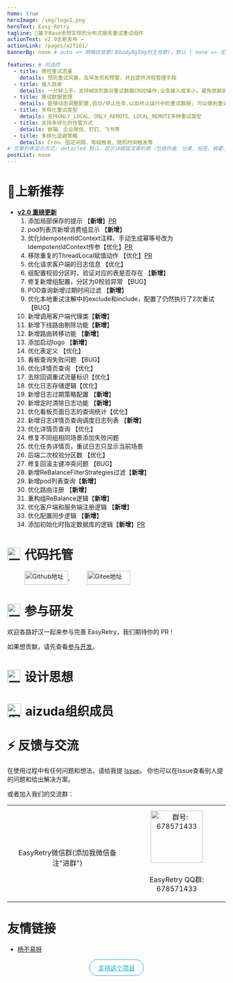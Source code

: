 ```yaml
---
home: true
heroImage: /img/logo1.png
heroText: Easy-Retry
tagline: 🚀基于Base思想实现的分布式服务重试重试组件
actionText: ️v2.0全新发布 →
actionLink: /pages/a2f161/
bannerBg: none # auto => 网格纹背景(有bodyBgImg时无背景)，默认 | none => 无 | '大图地址' | background: 自定义背景样式       提示：如发现文本颜色不适应你的背景时可以到palette.styl修改$bannerTextColor变量

features: # 可选的
  - title: 管控重试流量
    details: 预防重试风暴，及早发现和预警，并且提供流程管理手段
  - title: 接入简单
    details: 一分钟上手，支持WEB页面对重试数据CRUD操作;业务接入成本小。避免依赖研发人员的技术水平，保障重试的稳定性
  - title: 重试数据管理
    details: 能够动态调整配置,启动/停止任务,以及终止运行中的重试数据; 可以做到重试数据不丢失、重试数据一键回放
  - title: 多样化重试类型
    details: 支持ONLY_LOCAL、ONLY_REMOTE、LOCAL_REMOTE多种重试类型
  - title: 支持多样化的告警方式
    details: 邮箱、企业微信、钉钉、飞书等
  - title: 多样化退避策略
    details: Cron、固定间隔、等级触发、随机时间触发等
# 文章列表显示方式: detailed 默认，显示详细版文章列表（包括作者、分类、标签、摘要、分页等）| simple => 显示简约版文章列表（仅标题和日期）| none 不显示文章列表
postList: none
---
```

# 🎉上新推荐
+ <span style="color:#11a8cd; font-weight:bold;">[v2.0 重磅更新](https://gitee.com/aizuda/easy-retry/releases "查看发行日志")</span>
  1. 添加局部保存的提示 【**新增**】[PR](https://gitee.com/aizuda/easy-retry/pulls/7)
  2. pod列表页新增消费组显示 【**新增**】
  3. 优化IdempotentIdContext注释、手动生成幂等号改为IdempotentIdContext传参【优化】[PR](https://gitee.com/aizuda/easy-retry/pulls/6)
  4. 移除重复的ThreadLocal赋值动作 【优化】[PR](https://gitee.com/aizuda/easy-retry/pulls/4)
  5. 优化请求客户端的日志信息 【优化】
  6. 组配置校验分区时，验证对应的表是否存在 【**新增**】
  7. 修复新增组配置，分区为0校验异常 【BUG】
  8. POD查询新增过期时间过滤 【**新增**】
  9. 优化本地重试注解中的exclude和include，配置了仍然执行了2次重试 【BUG】
  10. 新增调用客户端代理类【**新增**】
  11. 新增下线路由剔除功能【**新增**】
  12. 新增路由转移功能 【**新增**】
  13. 添加启动logo 【**新增**】
  14. 优化表定义 【优化】
  15. 看板查询失败问题 【BUG】
  16. 优化详情页查询 【优化】
  17. 去除回调重试流量标识【优化】
  18. 优化日志存储逻辑【优化】
  19. 新增日志过期策略配置 【**新增**】
  20. 新增定时清除日志功能 【**新增**】
  21. 优化看板页面日志的查询统计【优化】
  22. 新增日志详情页查询调度日志列表 【**新增**】
  23. 优化详情页查询 【优化】
  24. 修复不同组相同场景添加失败问题 
  25. 优化任务详情页，重试日志只显示当前场景 
  26. 后端二次校验分区数 【优化】
  27. 修复回滚主键冲突问题 【BUG】
  28. 新增ReBalanceFilterStrategies过滤【**新增**】
  29. 新增pod列表查询【**新增**】
  30. 优化路由注册 【**新增**】
  31. 重构组ReBalance逻辑【**新增**】
  32. 优化客户端和服务端注册逻辑 【**新增**】
  33. 优化配置同步逻辑 【**新增**】
  34. 添加初始化时指定数据库的逻辑【**新增**】[PR](https://gitee.com/aizuda/easy-retry/pulls/1)


<Notice />

# <div class="icon-img-container"><img src="/img/icon/gitlab.png" alt="图标" class="icon-image"> <div class="icon-text">代码托管</div> </div>

<div class="git-icon-image">
    <a href="https://github.com/aizuda/easy-retry">
        <img src="/img/icon/logo-github.png" alt="Github地址" width="100px" height="32px">
    </a>
    <a href="https://gitee.com/aizuda/easy-retry">
        <img src="/img/icon/logo-gitee.png" alt="Gitee地址" width="100px" height="32px">
    </a>
</div>

# <div class="icon-img-container"><img src="/img/icon/code.png" alt="图标" class="icon-image"> <div class="icon-text">参与研发</div> </div>

欢迎各路好汉一起来参与完善 EasyRetry，我们期待你的 PR！

如果想贡献，请先查看[参与开发](/pages/5f5ef0/)。


# <div class="icon-img-container"><img src="/img/icon/design-idea.png" alt="图标" class="icon-image"> <div class="icon-text">设计思想</div> </div>

# <div class="icon-img-container"><img src="/img/icon/aizuda.png" alt="图标" width=32px height=32px> <div class="icon-text">aizuda组织成员</div> </div>

# ⚡ 反馈与交流

在使用过程中有任何问题和想法，请给我提 [Issue](https://gitee.com/aizuda/easy-retry/issues)。
你也可以在Issue查看别人提的问题和给出解决方案。

或者加入我们的交流群：

<table>
  <tbody>
    <tr>
      <td align="center" valign="middle">
        <img :src="$withBase('/img/qrcode/wx.jpg')" class="no-zoom" style="width:120px;margin: 10px;">
        <p>EasyRetry微信群(添加我微信备注"进群")</p>
      </td>
      <td align="center" valign="middle">
        <img :src="$withBase('/img/qrcode/qq.png')" alt="群号: 678571433" class="no-zoom" style="width:120px;margin: 10px;">
        <p>EasyRetry QQ群: 678571433</p>
      </td>
    </tr>
  </tbody>
</table>

# 友情链接
* [杨不易呀](https://yby6.com/)

<p align="center">
  <a class="become-sponsor" href="/pages/793dcb/">支持这个项目</a>
</p>

<style>
.become-sponsor {
  padding: 8px 20px;
  display: inline-block;
  color: #11a8cd;
  border-radius: 30px;
  box-sizing: border-box;
  border: 1px solid #11a8cd;
}
.icon-img-container {
  display: flex;
  align-items: center;
  pointer-events: none;
}
.icon-image{
  width: 30px;
  height: 30px;
}
.icon-text{
  margin-left: 10px;
}
.git-icon-image img{
  display: inline-block;
  vertical-align: middle;
  margin-left: 40px;
  pointer-events: none;
}
</style>

<br/>

<!-- AD -->
<div class="wwads-cn wwads-horizontal page-wwads" data-id="136"></div>
<style>
  .page-wwads{
    width:100%!important;
    min-height: 0;
    margin: 0;
  }
  .page-wwads .wwads-img img{
    width:80px!important;
  }
  .page-wwads .wwads-poweredby{
    width: 40px;
    position: absolute;
    right: 25px;
    bottom: 3px;
  }
  .wwads-content .wwads-text, .page-wwads .wwads-text{
    height: 100%;
    padding-top: 5px;
    display: block;
  }
</style>
